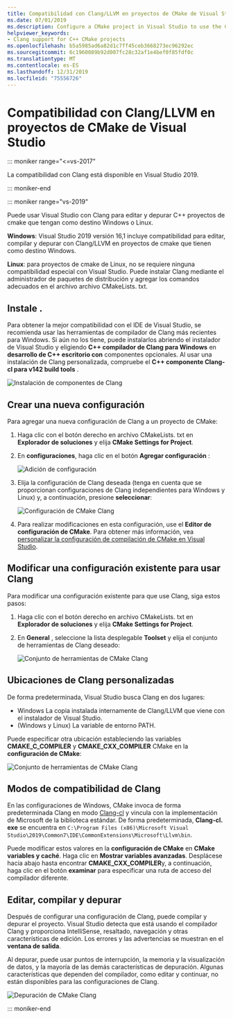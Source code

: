 ```yaml
---
title: Compatibilidad con Clang/LLVM en proyectos de CMake de Visual Studio
ms.date: 07/01/2019
ms.description: Configure a CMake project in Visual Studio to use the Clang/LLVM toolchain.
helpviewer_keywords:
- Clang support for C++ CMake projects
ms.openlocfilehash: b5a5985ad6a82d1c7ff45ceb3668273ec96292ec
ms.sourcegitcommit: 6c1960089b92d007fc28c32af1e4bef0f85fdf0c
ms.translationtype: MT
ms.contentlocale: es-ES
ms.lasthandoff: 12/31/2019
ms.locfileid: "75556726"
---
```

# <a name="clangllvm-support-in-visual-studio-cmake-projects"></a>Compatibilidad con Clang/LLVM en proyectos de CMake de Visual Studio

::: moniker range="<=vs-2017"

La compatibilidad con Clang está disponible en Visual Studio 2019.

::: moniker-end

::: moniker range="vs-2019"

Puede usar Visual Studio con Clang para editar y depurar C++ proyectos de cmake que tengan como destino Windows o Linux.

**Windows**: Visual Studio 2019 versión 16,1 incluye compatibilidad para editar, compilar y depurar con Clang/LLVM en proyectos de cmake que tienen como destino Windows.

**Linux**: para proyectos de cmake de Linux, no se requiere ninguna compatibilidad especial con Visual Studio. Puede instalar Clang mediante el administrador de paquetes de distribución y agregar los comandos adecuados en el archivo archivo CMakeLists. txt.

## <a name="install"></a>Instale .

Para obtener la mejor compatibilidad con el IDE de Visual Studio, se recomienda usar las herramientas de compilador de Clang más recientes para Windows. Si aún no los tiene, puede instalarlos abriendo el instalador de Visual Studio y eligiendo  **C++ compilador de Clang para Windows** en **desarrollo de C++ escritorio con** componentes opcionales. Al usar una instalación de Clang personalizada, compruebe el  **C++ componente Clang-cl para v142 build tools** .

![Instalación de componentes de Clang](media/clang-install-vs2019.png)

## <a name="create-a-new-configuration"></a>Crear una nueva configuración

Para agregar una nueva configuración de Clang a un proyecto de CMake:

1. Haga clic con el botón derecho en archivo CMakeLists. txt en **Explorador de soluciones** y elija **CMake Settings for Project**.

1. En **configuraciones**, haga clic en el botón **Agregar configuración** :

   ![Adición de configuración](media/cmake-add-config-icon.png)

1. Elija la configuración de Clang deseada (tenga en cuenta que se proporcionan configuraciones de Clang independientes para Windows y Linux) y, a continuación, presione **seleccionar**:

   ![Configuración de CMake Clang](media/cmake-clang-configuration.png)

1. Para realizar modificaciones en esta configuración, use el **Editor de configuración de CMake**. Para obtener más información, vea [personalizar la configuración de compilación de CMake en Visual Studio](customize-cmake-settings.md).

## <a name="modify-an-existing-configuration-to-use-clang"></a>Modificar una configuración existente para usar Clang

Para modificar una configuración existente para que use Clang, siga estos pasos:

1. Haga clic con el botón derecho en archivo CMakeLists. txt en **Explorador de soluciones** y elija **CMake Settings for Project**.

1. En **General** , seleccione la lista desplegable **Toolset** y elija el conjunto de herramientas de Clang deseado:

   ![Conjunto de herramientas de CMake Clang](media/cmake-clang-toolset.png)

## <a name="custom-clang-locations"></a>Ubicaciones de Clang personalizadas

De forma predeterminada, Visual Studio busca Clang en dos lugares:

- Windows La copia instalada internamente de Clang/LLVM que viene con el instalador de Visual Studio.
- (Windows y Linux) La variable de entorno PATH.

Puede especificar otra ubicación estableciendo las variables **CMAKE_C_COMPILER** y **CMAKE_CXX_COMPILER** CMake en la **configuración de CMake**:

![Conjunto de herramientas de CMake Clang](media/clang-location-cmake.png)

## <a name="clang-compatibility-modes"></a>Modos de compatibilidad de Clang

En las configuraciones de Windows, CMake invoca de forma predeterminada Clang en modo [Clang-cl](https://llvm.org/devmtg/2014-04/PDFs/Talks/clang-cl.pdf) y vincula con la implementación de Microsoft de la biblioteca estándar. De forma predeterminada, **Clang-cl. exe** se encuentra en `C:\Program Files (x86)\Microsoft Visual Studio\2019\Common7\IDE\CommonExtensions\Microsoft\Llvm\bin`.

 Puede modificar estos valores en la **configuración de CMake** en **CMake variables y caché**. Haga clic en **Mostrar variables avanzadas**. Desplácese hacia abajo hasta encontrar **CMAKE_CXX_COMPILER**y, a continuación, haga clic en el botón **examinar** para especificar una ruta de acceso del compilador diferente.

## <a name="edit-build-and-debug"></a>Editar, compilar y depurar

Después de configurar una configuración de Clang, puede compilar y depurar el proyecto. Visual Studio detecta que está usando el compilador Clang y proporciona IntelliSense, resaltado, navegación y otras características de edición. Los errores y las advertencias se muestran en el **ventana de salida**.

Al depurar, puede usar puntos de interrupción, la memoria y la visualización de datos, y la mayoría de las demás características de depuración. Algunas características que dependen del compilador, como editar y continuar, no están disponibles para las configuraciones de Clang.

![Depuración de CMake Clang](media/clang-debug-visualize.png)

::: moniker-end
